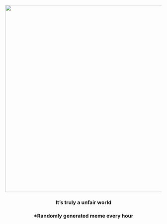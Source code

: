 <p align="center">
        <img src="https://i.redd.it/izmg5kebjdd91.jpg" width="600" height="600">
        </p>
        <h3 align="center">It’s truly a unfair world</h3>
        <h3 align="center">*Randomly generated meme every hour</h3>
    